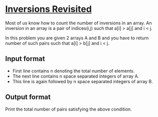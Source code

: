 # [Inversions Revisited][link]

Most of us know how to count the number of inversions in an array. An inversion in an array is a pair of indices(i,j) such that a[i] > a[j] and i < j.

In this problem you are given 2 arrays A and B and you have to return number of such pairs such that a[i] > b[j] and i < j.

## Input format

- First line contains n denoting the total number of elements.
- The next line contains n space separated integers of array A.
- This line is again followed by n space separated integers of array B.

## Output format

Print the total number of pairs satisfying the above condition.

[link]: https://www.hackerearth.com/practice/data-structures/advanced-data-structures/fenwick-binary-indexed-trees/practice-problems/algorithm/inversions-revisited/
